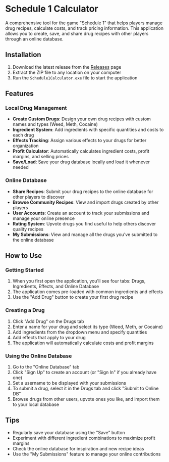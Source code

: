 # Schedule 1 Calculator

A comprehensive tool for the game "Schedule 1" that helps players manage drug recipes, calculate costs, and track pricing information. This application allows you to create, save, and share drug recipes with other players through an online database.

## Installation

1. Download the latest release from the [Releases](https://github.com/ShaneeexD/Schedule-1-Calculator/releases) page
2. Extract the ZIP file to any location on your computer
3. Run the `Schedule1Calculator.exe` file to start the application

## Features

### Local Drug Management

- **Create Custom Drugs**: Design your own drug recipes with custom names and types (Weed, Meth, Cocaine)
- **Ingredient System**: Add ingredients with specific quantities and costs to each drug
- **Effects Tracking**: Assign various effects to your drugs for better organization
- **Profit Calculator**: Automatically calculates ingredient costs, profit margins, and selling prices
- **Save/Load**: Save your drug database locally and load it whenever needed

### Online Database

- **Share Recipes**: Submit your drug recipes to the online database for other players to discover
- **Browse Community Recipes**: View and import drugs created by other players
- **User Accounts**: Create an account to track your submissions and manage your online presence
- **Rating System**: Upvote drugs you find useful to help others discover quality recipes
- **My Submissions**: View and manage all the drugs you've submitted to the online database

## How to Use

### Getting Started

1. When you first open the application, you'll see four tabs: Drugs, Ingredients, Effects, and Online Database
2. The application comes pre-loaded with common ingredients and effects
3. Use the "Add Drug" button to create your first drug recipe

### Creating a Drug

1. Click "Add Drug" on the Drugs tab
2. Enter a name for your drug and select its type (Weed, Meth, or Cocaine)
3. Add ingredients from the dropdown menu and specify quantities
4. Add effects that apply to your drug
5. The application will automatically calculate costs and profit margins

### Using the Online Database

1. Go to the "Online Database" tab
2. Click "Sign Up" to create an account (or "Sign In" if you already have one)
3. Set a username to be displayed with your submissions
4. To submit a drug, select it in the Drugs tab and click "Submit to Online DB"
5. Browse drugs from other users, upvote ones you like, and import them to your local database

## Tips

- Regularly save your database using the "Save" button
- Experiment with different ingredient combinations to maximize profit margins
- Check the online database for inspiration and new recipe ideas
- Use the "My Submissions" feature to manage your online contributions
